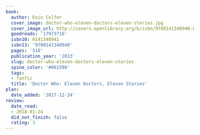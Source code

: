 ```yaml
---
book:
  author: Eoin Colfer
  cover_image: doctor-who-eleven-doctors-eleven-stories.jpg
  cover_image_url: http://covers.openlibrary.org/b/isbn/9780141348940-L.jpg
  goodreads: '17973716'
  isbn10: 0141348941
  isbn13: '9780141348940'
  pages: '516'
  publication_year: '2013'
  slug: doctor-who-eleven-doctors-eleven-stories
  spine_color: '#061590'
  tags:
  - fanfic
  title: 'Doctor Who: Eleven Doctors, Eleven Stories'
plan:
  date_added: '2017-12-24'
review:
  date_read:
  - 2018-01-24
  did_not_finish: false
  rating: 3
---
```

